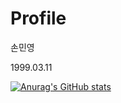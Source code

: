 # Profile

손민영

1999.03.11

[![Anurag's GitHub stats](https://github-readme-stats.vercel.app/api?username=alsuddlek1)](https://github.com/anuraghazra/github-readme-stats)


